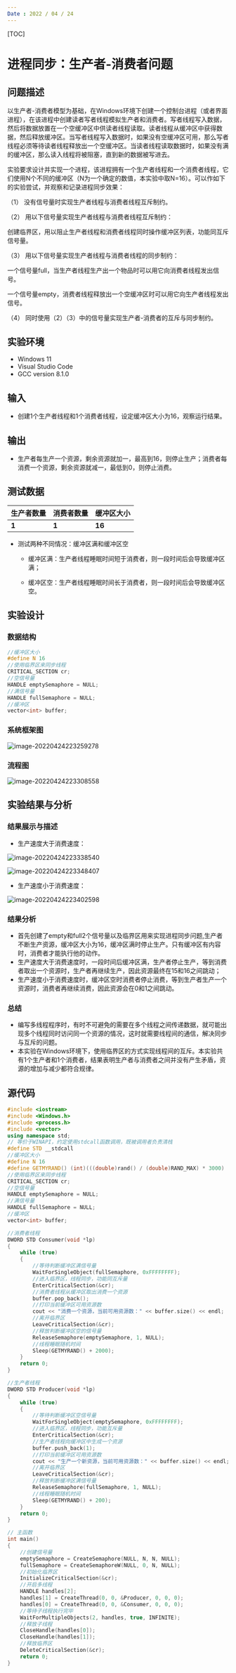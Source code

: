 ```yaml
---
Date : 2022 / 04 / 24
---
```

[TOC]

# 进程同步：生产者-消费者问题

## 问题描述

​        以生产者-消费者模型为基础，在Windows环境下创建一个控制台进程（或者界面进程），在该进程中创建读者写者线程模拟生产者和消费者。写者线程写入数据，然后将数据放置在一个空缓冲区中供读者线程读取。读者线程从缓冲区中获得数据，然后释放缓冲区。当写者线程写入数据时，如果没有空缓冲区可用，那么写者线程必须等待读者线程释放出一个空缓冲区。当读者线程读取数据时，如果没有满的缓冲区，那么读入线程将被阻塞，直到新的数据被写进去。

​        实验要求设计并实现一个进程，该进程拥有一个生产者线程和一个消费者线程，它们使用N个不同的缓冲区（N为一个确定的数值，本实验中取N=16）。可以作如下的实验尝试，并观察和记录进程同步效果：

（1） 没有信号量时实现生产者线程与消费者线程互斥制约。

（2） 用以下信号量实现生产者线程与消费者线程互斥制约：

创建临界区，用以阻止生产者线程和消费者线程同时操作缓冲区列表，功能同互斥信号量。

（3） 用以下信号量实现生产者线程与消费者线程的同步制约：

一个信号量full，当生产者线程生产出一个物品时可以用它向消费者线程发出信号。

一个信号量empty，消费者线程释放出一个空缓冲区时可以用它向生产者线程发出信号。

（4） 同时使用（2）（3）中的信号量实现生产者-消费者的互斥与同步制约。

## 实验环境

- Windows 11
- Visual Studio Code
- GCC version 8.1.0

## 输入

- 创建1个生产者线程和1个消费者线程，设定缓冲区大小为16，观察运行结果。

## 输出

- 生产者每生产一个资源，剩余资源就加一，最高到16，则停止生产；消费者每消费一个资源，剩余资源就减一，最低到0，则停止消费。

## 测试数据

| 生产者数量 | 消费者数量 | **缓冲区大小** |
| ---------- | ---------- | -------------- |
| **1**      | **1**      | **16**         |

- 测试两种不同情况：缓冲区满和缓冲区空

  - 缓冲区满：生产者线程睡眠时间短于消费者，则一段时间后会导致缓冲区满；

  - 缓冲区空：生产者线程睡眠时间长于消费者，则一段时间后会导致缓冲区空。

## 实验设计

### 数据结构

```cpp
//缓冲区大小
#define N 16
//使用临界区来同步线程
CRITICAL_SECTION cr;
//空信号量
HANDLE emptySemaphore = NULL;
//满信号量
HANDLE fullSemaphore = NULL;
//缓冲区
vector<int> buffer;
```

### 系统框架图

![image-20220424223259278](https://s2.loli.net/2022/04/24/kpoSTVRhcJgbIix.png)

### 流程图

![image-20220424223308558](https://s2.loli.net/2022/04/24/YvhqQCilztWeMoy.png)

## 实验结果与分析

### 结果展示与描述

- 生产速度大于消费速度：

![image-20220424223338540](https://s2.loli.net/2022/04/24/2zRhe1GKPsZbQOS.png)

![image-20220424223348407](https://s2.loli.net/2022/04/24/hiayErH8jufIdGl.png)

- 生产速度小于消费速度：

![image-20220424223402598](https://s2.loli.net/2022/04/24/5OcnNmSCfH6hPQ8.png)

### 结果分析

- 首先创建了empty和full2个信号量以及临界区用来实现进程同步问题,生产者不断生产资源，缓冲区大小为16，缓冲区满时停止生产。只有缓冲区有内容时，消费者才能执行他的动作。
- 生产速度大于消费速度时，一段时间后缓冲区满，生产者停止生产，等到消费者取出一个资源时，生产者再继续生产，因此资源最终在15和16之间跳动；
- 生产速度小于消费速度时，缓冲区空时消费者停止消费，等到生产者生产一个资源时，消费者再继续消费，因此资源会在0和1之间跳动。

### 总结

- 编写多线程程序时，有时不可避免的需要在多个线程之间传递数据，就可能出现多个线程同时访问同一个资源的情况，这时就需要线程间的通信，解决同步与互斥的问题。
- 本实验在Windows环境下，使用临界区的方式实现线程间的互斥。本实验共有1个生产者和1个消费者，结果表明生产者与消费者之间并没有产生矛盾，资源的增加与减少都符合规律。

## 源代码

```cpp
#include <iostream>
#include <Windows.h>
#include <process.h>
#include <vector>
using namespace std;
// 等价于WINAPI，约定使用stdcall函数调用，既被调用者负责清栈
#define STD __stdcall
//缓冲区大小
#define N 16
#define GETMYRAND() (int)(((double)rand() / (double)RAND_MAX) * 3000)
//使用临界区来同步线程
CRITICAL_SECTION cr;
//空信号量
HANDLE emptySemaphore = NULL;
//满信号量
HANDLE fullSemaphore = NULL;
//缓冲区
vector<int> buffer;

//消费者线程
DWORD STD Consumer(void *lp)
{
	while (true)
	{
		//等待判断缓冲区满信号量
		WaitForSingleObject(fullSemaphore, 0xFFFFFFFF);
		//进入临界区，线程同步，功能同互斥量
		EnterCriticalSection(&cr);
		//消费者线程从缓冲区取出消费一个资源
		buffer.pop_back();
		//打印当前缓冲区可用资源数
		cout << "消费一个资源，当前可用资源数：" << buffer.size() << endl;
		//离开临界区
		LeaveCriticalSection(&cr);
		//释放判断缓冲区空的信号量
		ReleaseSemaphore(emptySemaphore, 1, NULL);
		//线程睡眠随机时间
		Sleep(GETMYRAND() + 2000);
	}
	return 0;
}

//生产者线程
DWORD STD Producer(void *lp)
{
	while (true)
	{
		//等待判断缓冲区空信号量
		WaitForSingleObject(emptySemaphore, 0xFFFFFFFF);
		//进入临界区，线程同步，功能互斥量
		EnterCriticalSection(&cr);
		//生产者线程向缓冲区中生成一个资源
		buffer.push_back(1);
		//打印当前缓冲区可用资源数
		cout << "生产一个新资源，当前可用资源数：" << buffer.size() << endl;
		//离开临界区
		LeaveCriticalSection(&cr);
		//释放判断缓冲区满信号量
		ReleaseSemaphore(fullSemaphore, 1, NULL);
		//线程睡眠随机时间
		Sleep(GETMYRAND() + 200);
	}
	return 0;
}

// 主函数
int main()
{
	//创建信号量
	emptySemaphore = CreateSemaphore(NULL, N, N, NULL);
	fullSemaphore = CreateSemaphoreW(NULL, 0, N, NULL);
	//初始化临界区
	InitializeCriticalSection(&cr);
	//开启多线程
	HANDLE handles[2];
	handles[1] = CreateThread(0, 0, &Producer, 0, 0, 0);
	handles[0] = CreateThread(0, 0, &Consumer, 0, 0, 0);
	//等待子线程执行完毕
	WaitForMultipleObjects(2, handles, true, INFINITE);
	//释放子线程
	CloseHandle(handles[0]);
	CloseHandle(handles[1]);
	//释放临界区
	DeleteCriticalSection(&cr);
	return 0;
}
```



